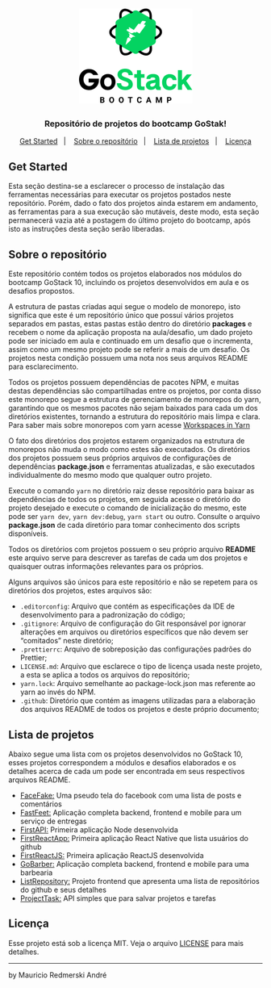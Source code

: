 <h1 align="center">
    <img alt="GoStack" src=".github/bootcamp-header.png" />
</h1>

<h3 align="center">
  Repositório de projetos do bootcamp GoStak!
</h3>

<p align="center">
  <a href="#get-started">Get Started</a>&nbsp;&nbsp;&nbsp;|&nbsp;&nbsp;&nbsp;
  <a href="#sobre-o-repositório">Sobre o repositório</a>&nbsp;&nbsp;&nbsp;|&nbsp;&nbsp;&nbsp;
  <a href="#lista-de-projetos">Lista de projetos</a>&nbsp;&nbsp;&nbsp;|&nbsp;&nbsp;&nbsp;
  <a href="#licença">Licença</a>
</p>

## Get Started

Esta seção destina-se a esclarecer o processo de instalação das ferramentas necessárias para executar os projetos postados neste repositório. Porém, dado o fato dos projetos ainda estarem em andamento, as ferramentas para a sua execução são mutáveis, deste modo, esta seção permanecerá vazia até a postagem do último projeto do bootcamp, após isto as instruções desta seção serão liberadas.

## Sobre o repositório

Este repositório contém todos os projetos elaborados nos módulos do bootcamp GoStack 10, incluindo os projetos desenvolvidos em aula e os desafios propostos.

A estrutura de pastas criadas aqui segue o modelo de monorepo, isto significa que este é um repositório único que possuí vários projetos separados em pastas, estas pastas estão dentro do diretório **packages** e recebem o nome da aplicação proposta na aula/desafio, um dado projeto pode ser iniciado em aula e continuado em um desafio que o incrementa, assim como um mesmo projeto pode se referir a mais de um desafio. Os projetos nesta condição possuem uma nota nos seus arquivos README para esclarecimento.

Todos os projetos possuem dependências de pacotes NPM, e muitas destas dependências são compartilhadas entre os projetos, por conta disso este monorepo segue a estrutura de gerenciamento de monorepos do yarn, garantindo que os mesmos pacotes não sejam baixados para cada um dos diretórios existentes, tornando a estrutura do repositório mais limpa e clara. Para saber mais sobre monorepos com yarn acesse [Workspaces in Yarn](https://classic.yarnpkg.com/blog/2017/08/02/introducing-workspaces/)

O fato dos diretórios dos projetos estarem organizados na estrutura de monorepos não muda o modo como estes são executados. Os diretórios dos projetos possuem seus próprios arquivos de configurações de dependências **package.json** e ferramentas atualizadas, e são executados individualmente do mesmo modo que qualquer outro projeto.

Execute o comando `yarn` no diretório raiz desse repositório para baixar as dependências de todos os projetos, em seguida acesse o diretório do projeto desejado e execute o comando de inicialização do mesmo, este pode ser `yarn dev`, `yarn dev:debug`, `yarn start` ou outro. Consulte o arquivo **package.json** de cada diretório para tomar conhecimento dos scripts disponíveis.

Todos os diretórios com projetos possuem o seu próprio arquivo **README** este arquivo serve para descrever as tarefas de cada um dos projetos e quaisquer outras informações relevantes para os próprios.

Alguns arquivos são únicos para este repositório e não se repetem para os diretórios dos projetos, estes arquivos são:
* `.editorconfig`: Arquivo que contém as especificações da IDE de desenvolvimento para a padronização do código;
* `.gitignore`: Arquivo de configuração do Git responsável por ignorar alterações em arquivos ou diretórios específicos que não devem ser “comitados” neste diretório;
* `.prettierrc`: Arquivo de sobreposição das configurações padrões do Prettier;
* `LICENSE.md`: Arquivo que esclarece o tipo de licença usada neste projeto, a esta se aplica a todos os arquivos do repositório;
* `yarn.lock`: Arquivo semelhante ao package-lock.json mas referente ao yarn ao invés do NPM.
* `.github`: Diretório que contém as imagens utilizadas para a elaboração dos arquivos README de todos os projetos e deste próprio documento;

## Lista de projetos

Abaixo segue uma lista com os projetos desenvolvidos no GoStack 10, esses projetos correspondem a módulos e desafios elaborados e os detalhes acerca de cada um pode ser encontrada em seus respectivos arquivos README.

* [FaceFake:](./packages/FaceFake/README.md) Uma pseudo tela do facebook com uma lista de posts e comentários
* [FastFeet:](./packages/FastFeet/README.md) Aplicação completa backend, frontend e mobile para um serviço de entregas
* [FirstAPI:](./packages/FirstAPI/README.md) Primeira aplicação Node desenvolvida
* [FirstReactApp:](./packages/FirstReactApp/README.md) Primeira aplicação React Native que lista usuários do github
* [FirstReactJS:](./packages/FirstReactJS/README.md) Primeira aplicação ReactJS desenvolvida
* [GoBarber:](./packages/GoBarber/README.md) Aplicação completa backend, frontend e mobile para uma barbearia
* [ListRepository:](./packages/ListRepository/README.md) Projeto frontend que apresenta uma lista de repositórios do github e seus detalhes
* [ProjectTask:](./packages/ProjectTask/README.md) API simples que para salvar projetos e tarefas

## Licença

Esse projeto está sob a licença MIT. Veja o arquivo [LICENSE](LICENSE) para mais detalhes.

---

by Mauricio Redmerski André

